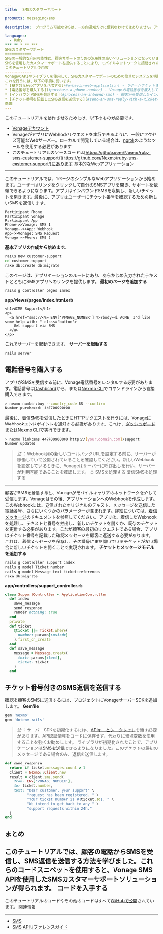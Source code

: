 ```yaml
---
title:  SMSカスタマーサポート

products: messaging/sms

description:  プログラム可能なSMSは、一方向通知だけに便利なわけではありません。アウトバウンド通知とインバウンドメッセージを組み合わせると、企業と顧客の間にチャットのようなやり取りが生まれます。

languages:
  - Ruby
*** ** * ** ***
SMSカスタマーサポート
============
SMSの一般的な利用可能性は、顧客サポートのための汎用性の高いソリューションとなっています。電話番号は印刷したり、読み上げたり、Webサイトに掲載したりすることができ、オンラインでもオフラインでも誰もがあなたのビジネスに関わることができます。
SMSを使用したカスタマーサポートを提供することにより、モバイルネットワークに接続された電話を持つすべての人が完全な双方向通信システムを入手できます。
このチュートリアルの内容
------------
VonageのAPIやライブラリを使用して、SMSカスタマーサポートのための簡単なシステムを構築します。
これを行うには、以下の手順に従います。
* [基本的なWebアプリを作成する](#a-basic-web-application) - サポートチケットを開くためのリンクを持つ基本的なWebアプリケーションを作成します。
* [電話番号を購入する](#purchase-a-phone-number) - Vonageの電話番号を購入してSMSを送信し、インバウンドSMSを受信します
* [インバウンドSMSを処理する](#process-an-inbound-sms) - 顧客から受信したインバウンドSMSを受け入れて処理します
* [チケット番号を記載したSMS返信を送信する](#send-an-sms-reply-with-a-ticket-number) - チケットが開かれたときに新しいチケット番号を返信します
準備
---
```

このチュートリアルを動作させるためには、以下のものが必要です。
* [Vonageアカウント](https://dashboard.nexmo.com/sign-up)
* VonageがアプリにWebhookリクエストを実行できるように、一般にアクセス可能なWebサーバー。ローカルで開発している場合は、[ngrok](https://ngrok.com/)のようなツールを使用する必要があります
* このチュートリアルのソースコードは[https://github.com/Nexmo/ruby-sms-customer-support/](https://github.com/Nexmo/ruby-sms-customer-support/)にあります
基本的なWebアプリケーション
---------------
このチュートリアルでは、1ページのシンプルなWebアプリケーションから始めます。ユーザーはリンクをクリックして自分のSMSアプリを開き、サポートを依頼できるようになります。アプリはインバウンドSMSを収集し、新しいチケットを開きます。最後に、アプリはユーザーにチケット番号を確認するための新しいSMSを返信します。
```sequence_diagram
Participant Phone
Participant Vonage
Participant App
Phone->>Vonage: SMS 1
Vonage-->>App: Webhook
App->>Vonage: SMS Request
Vonage->>Phone: SMS 2
```
**基本アプリの作成から始めます。** 
```sh
rails new customer-support
cd customer-support
rake db:create db:migrate
```
このページは、アプリケーションのルートにあり、あらかじめ入力されたテキストとともにSMSアプリへのリンクを提供します。
**最初のページを追加する** 
```sh
rails g controller pages index
```
**app/views/pages/index.html.erb** 
```erb
<h1>ACME Support</h1>
<p>
  <a href="sms://<%= ENV['VONAGE_NUMBER'] %>?body=Hi ACME, I'd like some help with: " class='button'>
    Get support via SMS
  </a>
</p>
```
これでサーバーを起動できます。
**サーバーを起動する** 
```sh
rails server
```
電話番号を購入する
---------
アプリがSMSを受信する前に、Vonage電話番号をレンタルする必要があります。電話番号は[Dashboard](https://dashboard.nexmo.com)から、または[Nexmo CLI](https://github.com/nexmo/nexmo-cli)でコマンドラインから直接購入できます。
```sh
> nexmo number:buy --country_code US --confirm
Number purchased: 447700900000
```
最後に、着信SMSを受信したときにHTTPリクエストを行うには、VonageにWebhookエンドポイントを通知する必要があります。これは、[ダッシュボード](https://dashboard.nexmo.com/your-numbers)または[Nexmo CLI](https://github.com/nexmo/nexmo-cli)で実行できます。
```sh
> nexmo link:sms 447700900000 http://[your.domain.com]/support
Number updated
```

> *注* ：Webhook用の新しいコールバックURLを設定する前に、サーバーが稼働していて公開されていることを確認してください。新しいWebhookを設定しているときに、Vonageはサーバーに呼び出しを行い、サーバーが利用可能であることを確認します。
⚓ SMSを処理する
着信SMSを処理する
----------
顧客がSMSを送信すると、Vonageがモバイルキャリアのネットワークを介して受信します。Vonageはその後、アプリケーションへのWebhookを作成します。
このWebhookには、送信されたオリジナルのテキスト、メッセージを送信した電話番号、さらにいくつかのパラメーターが含まれます。詳細については、[着信メッセージ](/api/sms#inbound-sms)のドキュメントを参照してください。
アプリは、着信したWebhookを処理し、テキストと番号を抽出し、新しいチケットを開くか、既存のチケットを更新する必要があります。これが顧客の最初のリクエストである場合、アプリはチケット番号を記載した確認メッセージを顧客に返送する必要があります。
これは、着信メッセージを保存し、その番号にまだ開いているチケットがない場合に新しいチケットを開くことで実現されます。
**チケットとメッセージモデルを追加する** 
```sh
rails g controller support index
rails g model Ticket number
rails g model Message text ticket:references
rake db:migrate
```
**app/controllers/support\_controller.rb** 
```ruby
class SupportController < ApplicationController
  def index
    save_message
    send_response
    render nothing: true
  end
  private
  def ticket
    @ticket ||= Ticket.where(
      number: params[:msisdn]
    ).first_or_create
  end
  def save_message
    message = Message.create(
      text: params[:text],
      ticket: ticket
    )
  end
```
チケット番号付きのSMS返信を送信する
-------------------
確認を顧客のSMSに送信するには、プロジェクトにVonageサーバーSDKを追加します。
**Gemfile** 
```ruby
gem 'nexmo'
gem 'dotenv-rails'
```

> *注* ：サーバーSDKを初期化するには、[APIキーとシークレット](https://dashboard.nexmo.com/settings)を渡す必要があります。API認証情報をコードに保存せず、代わりに環境変数を使用することを強くお勧めします。
ライブラリが初期化されたことで、アプリケーションは[SMSを送信](/api/sms#send-an-sms)できるようになりました。このチケットの最初のメッセージである場合のみ、返信を送信します。
```ruby
def send_response
  return if ticket.messages.count > 1
  client = Nexmo::Client.new
  result = client.sms.send(
    from: ENV['VONAGE_NUMBER'],
    to: ticket.number,
    text: "Dear customer, your support" \
          "request has been registered. " \
          "Your ticket number is #{ticket.id}. " \
          "We intend to get back to any " \
          "support requests within 24h."
  )
end
```
まとめ
---
このチュートリアルでは、顧客の電話からSMSを受信し、SMS返信を送信する方法を学びました。これらのコードスニペットを使用すると、Vonage SMS APIを使用したSMSカスタマーサポートソリューションが得られます。
コードを入手する
--------
このチュートリアルのコードやその他のコードはすべて[GitHubで公開](https://github.com/Nexmo/ruby-sms-customer-support/)されています。
関連情報

---

* [SMS](/sms)
* [SMS APIリファレンスガイド](/api/sms)

